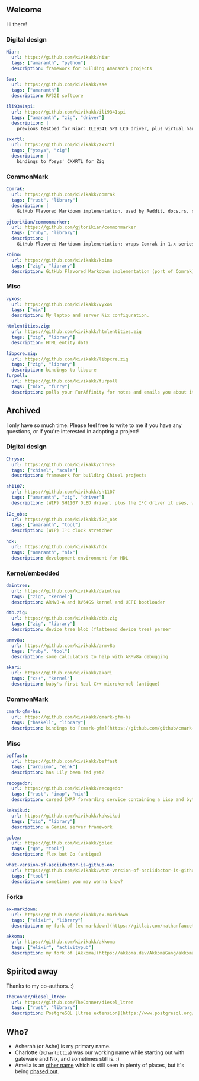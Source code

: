 ## Welcome

Hi there!

### Digital design

```yaml
Niar:
  url: https://github.com/kivikakk/niar
  tags: ["amaranth", "python"]
  description: framework for building Amaranth projects

Sae:
  url: https://github.com/kivikakk/sae
  tags: ["amaranth"]
  description: RV32I softcore

ili9341spi:
  url: https://github.com/kivikakk/ili9341spi
  tags: ["amaranth", "zig", "driver"]
  description: |
    previous testbed for Niar: ILI9341 SPI LCD driver, plus virtual hardware testbench

zxxrtl:
  url: https://github.com/kivikakk/zxxrtl
  tags: ["yosys", "zig"]
  description: |
    bindings to Yosys' CXXRTL for Zig
```

### CommonMark

```yaml
Comrak:
  url: https://github.com/kivikakk/comrak
  tags: ["rust", "library"]
  description: |
    GitHub Flavored Markdown implementation, used by Reddit, docs.rs, crates.io, and many more

gjtorikian/commonmarker:
  url: https://github.com/gjtorikian/commonmarker
  tags: ["ruby", "library"]
  description: |
    GitHub Flavored Markdown implementation; wraps Comrak in 1.x series

koino:
  url: https://github.com/kivikakk/koino
  tags: ["zig", "library"]
  description: GitHub Flavored Markdown implementation (port of Comrak)
```

### Misc

```yaml
vyxos:
  url: https://github.com/kivikakk/vyxos
  tags: ["nix"]
  description: My laptop and server Nix configuration.

htmlentities.zig:
  url: https://github.com/kivikakk/htmlentities.zig
  tags: ["zig", "library"]
  description: HTML entity data

libpcre.zig:
  url: https://github.com/kivikakk/libpcre.zig
  tags: ["zig", "library"]
  description: bindings to libpcre
furpoll:
  url: https://github.com/kivikakk/furpoll
  tags: ["nix", "furry"]
  description: polls your FurAffinity for notes and emails you about it
```

## Archived

I only have so much time. Please feel free to write to me if you have any questions, or if you're interested in adopting a project!

### Digital design

```yaml
Chryse:
  url: https://github.com/kivikakk/chryse
  tags: ["chisel", "scala"]
  description: framework for building Chisel projects

sh1107:
  url: https://github.com/kivikakk/sh1107
  tags: ["amaranth", "zig", "driver"]
  description: (WIP) SH1107 OLED driver, plus the I²C driver it uses, with virtual hardware testbench
  
i2c_obs:
  url: https://github.com/kivikakk/i2c_obs
  tags: ["amaranth", "tool"]
  description: (WIP) I²C clock stretcher

hdx:
  url: https://github.com/kivikakk/hdx
  tags: ["amaranth", "nix"]
  description: development environment for HDL
```

### Kernel/embedded

```yaml
daintree:
  url: https://github.com/kivikakk/daintree
  tags: ["zig", "kernel"]
  description: ARMv8-A and RV64GS kernel and UEFI bootloader

dtb.zig:
  url: https://github.com/kivikakk/dtb.zig
  tags: ["zig", "library"]
  description: device tree blob (flattened device tree) parser

armv8a:
  url: https://github.com/kivikakk/armv8a
  tags: ["ruby", "tool"]
  description: some calculators to help with ARMv8a debugging

akari:
  url: https://github.com/kivikakk/akari
  tags: ["c++", "kernel"]
  description: baby's first Real C++ microkernel (antique)
```

### CommonMark

```yaml
cmark-gfm-hs:
  url: https://github.com/kivikakk/cmark-gfm-hs
  tags: ["haskell", "library"]
  description: bindings to [cmark-gfm](https://github.com/github/cmark-gfm)
```

### Misc

```yaml
beffast:
  url: https://github.com/kivikakk/beffast
  tags: ["arduino", "eink"]
  description: has Lily been fed yet?

recogedor:
  url: https://github.com/kivikakk/recogedor
  tags: ["rust", "imap", "nix"]
  description: cursed IMAP forwarding service containing a Lisp and bytecode VM

kaksikud:
  url: https://github.com/kivikakk/kaksikud
  tags: ["zig", "library"]
  description: a Gemini server framework

golex:
  url: https://github.com/kivikakk/golex
  tags: ["go", "tool"]
  description: flex but Go (antique)

what-version-of-asciidoctor-is-github-on:
  url: https://github.com/kivikakk/what-version-of-asciidoctor-is-github-on#readme
  tags: ["tool"]
  description: sometimes you may wanna know?
```

### Forks

```yaml
ex-markdown:
  url: https://github.com/kivikakk/ex-markdown
  tags: ["elixir", "library"]
  description: my fork of [ex-markdown](https://gitlab.com/nathanfaucett/ex-markdown) targetting modern Comrak

akkoma:
  url: https://github.com/kivikakk/akkoma
  tags: ["elixir", "activitypub"]
  description: my fork of [Akkoma](https://akkoma.dev/AkkomaGang/akkoma/)
```

## Spirited away

Thanks to my co-authors. :)

```yaml
TheConner/diesel_ltree:
  url: https://github.com/TheConner/diesel_ltree
  tags: ["rust", "library"]
  description: PostgreSQL [ltree extension](https://www.postgresql.org/docs/current/ltree.html) support for [Diesel](https://diesel.rs/)
```

## Who?

* Asherah (or Ashe) is my primary name.
* Charlotte (`@charlottia`) was our working name while starting out with gateware and Nix, and
  sometimes still is. :)
* Amelia is an [other name] which is still seen in plenty of places, but it's being [phased out].

[other name]: https://kivikakk.ee/eesti/2024/04/29/naming/
[phased out]: https://kivikakk.ee/eesti/2024/05/01/volbrip%C3%A4ev/
